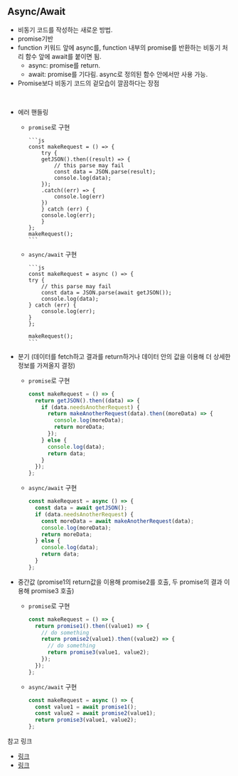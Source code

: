 ## Async/Await

- 비동기 코드를 작성하는 새로운 방법.
- promise기반
- function 키워드 앞에 async를, function 내부의 promise를 반환하는 비동기 처리 함수 앞에 await를 붙이면 됨.
  - async: promise를 return.
  - await: promise를 기다림. async로 정의된 함수 안에서만 사용 가능.
- Promise보다 비동기 코드의 겉모습이 깔끔하다는 장점

<br />

- 에러 핸들링

  - `promise`로 구현

        ```js
        const makeRequest = () => {
            try {
            getJSON().then((result) => {
                // this parse may fail
                const data = JSON.parse(result);
                console.log(data);
            });
            .catch((err) => {
                console.log(err)
            })
            } catch (err) {
            console.log(err);
            }
        };
        makeRequest();
        ```

  - `async/await` 구현

        ```js
        const makeRequest = async () => {
        try {
            // this parse may fail
            const data = JSON.parse(await getJSON());
            console.log(data);
        } catch (err) {
            console.log(err);
        }
        };

        makeRequest();
        ```

- 분기 (데이터를 fetch하고 결과를 return하거나 데이터 안의 값을 이용해 더 상세한 정보를 가져올지 결정)

  - `promise`로 구현

    ```js
    const makeRequest = () => {
      return getJSON().then((data) => {
        if (data.needsAnotherRequest) {
          return makeAnotherRequest(data).then((moreData) => {
            console.log(moreData);
            return moreData;
          });
        } else {
          console.log(data);
          return data;
        }
      });
    };
    ```

  - `async/await` 구현

    ```js
    const makeRequest = async () => {
      const data = await getJSON();
      if (data.needsAnotherRequest) {
        const moreData = await makeAnotherRequest(data);
        console.log(moreData);
        return moreData;
      } else {
        console.log(data);
        return data;
      }
    };
    ```

- 중간값 (promise1의 return값을 이용해 promise2를 호출, 두 promise의 결과 이용해 promise3 호출)

  - `promise`로 구현

    ```js
    const makeRequest = () => {
      return promise1().then((value1) => {
        // do something
        return promise2(value1).then((value2) => {
          // do something
          return promise3(value1, value2);
        });
      });
    };
    ```

  - `async/await` 구현

    ```js
    const makeRequest = async () => {
      const value1 = await promise1();
      const value2 = await promise2(value1);
      return promise3(value1, value2);
    };
    ```

참고 링크

- [링크](https://kiwanjung.medium.com/%EB%B2%88%EC%97%AD-async-await-%EB%A5%BC-%EC%82%AC%EC%9A%A9%ED%95%98%EA%B8%B0-%EC%A0%84%EC%97%90-promise%EB%A5%BC-%EC%9D%B4%ED%95%B4%ED%95%98%EA%B8%B0-955dbac2c4a4)
- [링크](https://medium.com/@constell99/%EC%9E%90%EB%B0%94%EC%8A%A4%ED%81%AC%EB%A6%BD%ED%8A%B8%EC%9D%98-async-await-%EA%B0%80-promises%EB%A5%BC-%EC%82%AC%EB%9D%BC%EC%A7%80%EA%B2%8C-%EB%A7%8C%EB%93%A4-%EC%88%98-%EC%9E%88%EB%8A%94-6%EA%B0%80%EC%A7%80-%EC%9D%B4%EC%9C%A0-c5fe0add656c)
